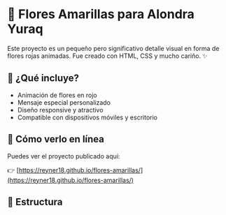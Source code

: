 # 💐 Flores Amarillas para Alondra Yuraq

Este proyecto es un pequeño pero significativo detalle visual en forma de flores rojas animadas. Fue creado con HTML, CSS y mucho cariño. ✨

## 🌺 ¿Qué incluye?

- Animación de flores en rojo
- Mensaje especial personalizado
- Diseño responsive y atractivo
- Compatible con dispositivos móviles y escritorio

## 🚀 Cómo verlo en línea

Puedes ver el proyecto publicado aquí:

👉 [https://reyner18.github.io/flores-amarillas/](https://reyner18.github.io/flores-amarillas/)

## 📁 Estructura

